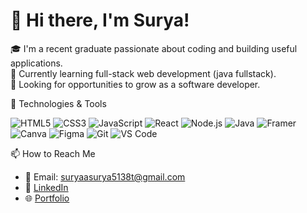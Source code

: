 # 👋 Hi there, I'm Surya!

🎓 I'm a recent graduate passionate about coding and building useful applications.  
🌱 Currently learning full-stack web development (java fullstack).  
🚀 Looking for opportunities to grow as a software developer.

 🔧 Technologies & Tools

![HTML5](https://img.shields.io/badge/-HTML5-E34F26?style=flat&logo=html5)
![CSS3](https://img.shields.io/badge/-CSS3-1572B6?style=flat&logo=css3)
![JavaScript](https://img.shields.io/badge/-JavaScript-F7DF1E?style=flat&logo=javascript)
![React](https://img.shields.io/badge/-React-61DAFB?style=flat&logo=react)
![Node.js](https://img.shields.io/badge/-Node.js-339933?style=flat&logo=node.js)
![Java](https://img.shields.io/badge/-Java-007396?style=flat&logo=java)
![Framer](https://img.shields.io/badge/-Framer-0055FF?style=flat&logo=framer&logoColor=white)
![Canva](https://img.shields.io/badge/-Canva-00C4CC?style=flat&logo=canva&logoColor=white)
![Figma](https://img.shields.io/badge/-Figma-F24E1E?style=flat&logo=figma&logoColor=white)
![Git](https://img.shields.io/badge/-Git-F05032?style=flat&logo=git&logoColor=white)
![VS Code](https://img.shields.io/badge/-VS%20Code-007ACC?style=flat&logo=visual-studio-code&logoColor=white)


 📫 How to Reach Me

- 📧 Email: suryaasurya5138t@gmail.com
- 💼 [LinkedIn](https://www.linkedin.com/in/surya-v-96613830a/)
- 🌐 [Portfolio](https://suryaportfolio1.framer.website/)

